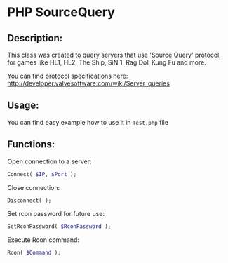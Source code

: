 PHP SourceQuery
===============

Description:
------------
This class was created to query servers that use 'Source Query' protocol, for games like HL1, HL2, The Ship, SiN 1, Rag Doll Kung Fu and more.

You can find protocol specifications here: http://developer.valvesoftware.com/wiki/Server_queries

Usage:
------
You can find easy example how to use it in `Test.php` file

Functions:
----------
Open connection to a server:
```php
Connect( $IP, $Port );
```

Close connection:
```php
Disconnect( );
```

Set rcon password for future use:
```php
SetRconPassword( $RconPassword );
```

Execute Rcon command:
```php
Rcon( $Command );
```
